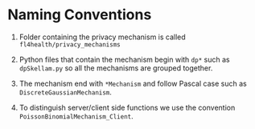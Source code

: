 # Naming Conventions

1. Folder containing the privacy mechanism is called `fl4health/privacy_mechanisms`

2. Python files that contain the mechanism begin with `dp*` such as `dpSkellam.py` so all the mechanisms are grouped together.

3. The mechanism end with `*Mechanism` and follow Pascal case such as `DiscreteGaussianMechanism`.

4. To distinguish server/client side functions we use the convention `PoissonBinomialMechanism_Client`.
